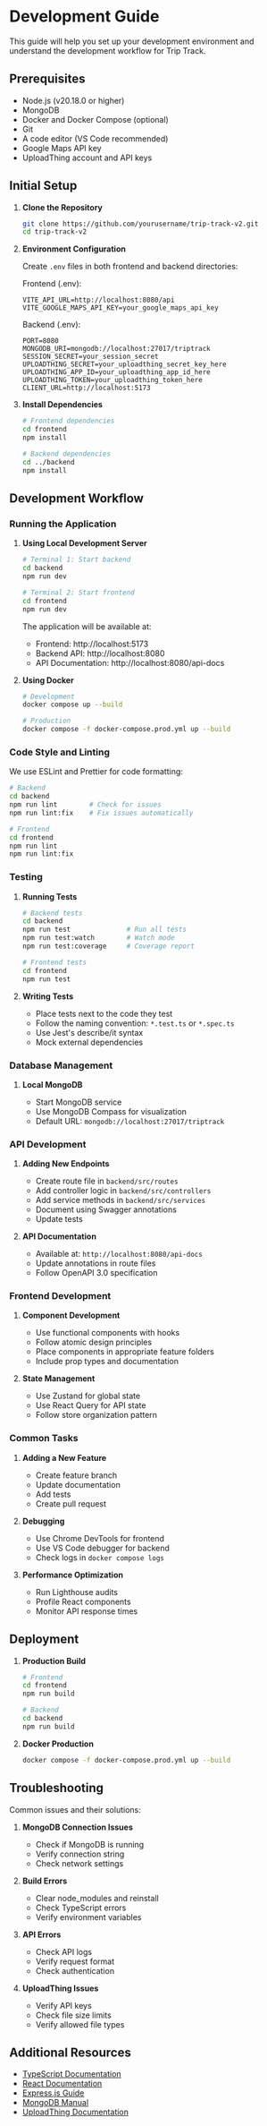 # Development Guide

This guide will help you set up your development environment and understand the development workflow for Trip Track.

## Prerequisites

- Node.js (v20.18.0 or higher)
- MongoDB
- Docker and Docker Compose (optional)
- Git
- A code editor (VS Code recommended)
- Google Maps API key
- UploadThing account and API keys

## Initial Setup

1. **Clone the Repository**

   ```bash
   git clone https://github.com/yourusername/trip-track-v2.git
   cd trip-track-v2
   ```

2. **Environment Configuration**

   Create `.env` files in both frontend and backend directories:

   Frontend (.env):

   ```env
   VITE_API_URL=http://localhost:8080/api
   VITE_GOOGLE_MAPS_API_KEY=your_google_maps_api_key
   ```

   Backend (.env):

   ```env
   PORT=8080
   MONGODB_URI=mongodb://localhost:27017/triptrack
   SESSION_SECRET=your_session_secret
   UPLOADTHING_SECRET=your_uploadthing_secret_key_here
   UPLOADTHING_APP_ID=your_uploadthing_app_id_here
   UPLOADTHING_TOKEN=your_uploadthing_token_here
   CLIENT_URL=http://localhost:5173
   ```

3. **Install Dependencies**

   ```bash
   # Frontend dependencies
   cd frontend
   npm install

   # Backend dependencies
   cd ../backend
   npm install
   ```

## Development Workflow

### Running the Application

1. **Using Local Development Server**

   ```bash
   # Terminal 1: Start backend
   cd backend
   npm run dev

   # Terminal 2: Start frontend
   cd frontend
   npm run dev
   ```

   The application will be available at:

   - Frontend: http://localhost:5173
   - Backend API: http://localhost:8080
   - API Documentation: http://localhost:8080/api-docs

2. **Using Docker**

   ```bash
   # Development
   docker compose up --build

   # Production
   docker compose -f docker-compose.prod.yml up --build
   ```

### Code Style and Linting

We use ESLint and Prettier for code formatting:

```bash
# Backend
cd backend
npm run lint        # Check for issues
npm run lint:fix    # Fix issues automatically

# Frontend
cd frontend
npm run lint
npm run lint:fix
```

### Testing

1. **Running Tests**

   ```bash
   # Backend tests
   cd backend
   npm run test              # Run all tests
   npm run test:watch        # Watch mode
   npm run test:coverage     # Coverage report

   # Frontend tests
   cd frontend
   npm run test
   ```

2. **Writing Tests**
   - Place tests next to the code they test
   - Follow the naming convention: `*.test.ts` or `*.spec.ts`
   - Use Jest's describe/it syntax
   - Mock external dependencies

### Database Management

1. **Local MongoDB**

   - Start MongoDB service
   - Use MongoDB Compass for visualization
   - Default URL: `mongodb://localhost:27017/triptrack`

### API Development

1. **Adding New Endpoints**

   - Create route file in `backend/src/routes`
   - Add controller logic in `backend/src/controllers`
   - Add service methods in `backend/src/services`
   - Document using Swagger annotations
   - Update tests

2. **API Documentation**
   - Available at: `http://localhost:8080/api-docs`
   - Update annotations in route files
   - Follow OpenAPI 3.0 specification

### Frontend Development

1. **Component Development**

   - Use functional components with hooks
   - Follow atomic design principles
   - Place components in appropriate feature folders
   - Include prop types and documentation

2. **State Management**
   - Use Zustand for global state
   - Use React Query for API state
   - Follow store organization pattern

### Common Tasks

1. **Adding a New Feature**

   - Create feature branch
   - Update documentation
   - Add tests
   - Create pull request

2. **Debugging**

   - Use Chrome DevTools for frontend
   - Use VS Code debugger for backend
   - Check logs in `docker compose logs`

3. **Performance Optimization**
   - Run Lighthouse audits
   - Profile React components
   - Monitor API response times

## Deployment

1. **Production Build**

   ```bash
   # Frontend
   cd frontend
   npm run build

   # Backend
   cd backend
   npm run build
   ```

2. **Docker Production**
   ```bash
   docker compose -f docker-compose.prod.yml up --build
   ```

## Troubleshooting

Common issues and their solutions:

1. **MongoDB Connection Issues**

   - Check if MongoDB is running
   - Verify connection string
   - Check network settings

2. **Build Errors**

   - Clear node_modules and reinstall
   - Check TypeScript errors
   - Verify environment variables

3. **API Errors**

   - Check API logs
   - Verify request format
   - Check authentication

4. **UploadThing Issues**
   - Verify API keys
   - Check file size limits
   - Verify allowed file types

## Additional Resources

- [TypeScript Documentation](https://www.typescriptlang.org/docs/)
- [React Documentation](https://reactjs.org/docs/getting-started.html)
- [Express.js Guide](https://expressjs.com/en/guide/routing.html)
- [MongoDB Manual](https://docs.mongodb.com/manual/)
- [UploadThing Documentation](https://docs.uploadthing.com/)
